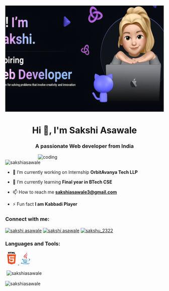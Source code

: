 ![logo](https://github.com/sakshiasawale/sakshiasawale/blob/main/github%20sakshi.png)

<h1 align="center">Hi 👋, I'm Sakshi Asawale</h1>
<h3 align="center">A passionate Web developer from India</h3>

<img align="right" alt="coding" width="400" src="https://i.pinimg.com/originals/e7/26/c7/e726c74ac081eed50feee1433d12c998.gif">


<p align="left"> <img src="https://komarev.com/ghpvc/?username=sakshiasawale&label=Profile%20views&color=0e75b6&style=flat" alt="sakshiasawale" /> </p>

- 🔭 I’m currently working on Internship **OrbitAvanya Tech LLP**

- 🌱 I’m currently learning **Final year in BTech CSE**

- 📫 How to reach me **sakshiasawale3@gmail.com**

- ⚡ Fun fact **I am Kabbadi Player**

<h3 align="left">Connect with me:</h3>
<p align="left">
<a href="https://linkedin.com/in/sakshi asawale" target="blank"><img align="center" src="https://raw.githubusercontent.com/rahuldkjain/github-profile-readme-generator/master/src/images/icons/Social/linked-in-alt.svg" alt="sakshi asawale" height="30" width="40" /></a>
<a href="https://fb.com/sakshi asawale" target="blank"><img align="center" src="https://raw.githubusercontent.com/rahuldkjain/github-profile-readme-generator/master/src/images/icons/Social/facebook.svg" alt="sakshi asawale" height="30" width="40" /></a>
<a href="https://instagram.com/sakshu_2322" target="blank"><img align="center" src="https://raw.githubusercontent.com/rahuldkjain/github-profile-readme-generator/master/src/images/icons/Social/instagram.svg" alt="sakshu_2322" height="30" width="40" /></a>
</p>

<h3 align="left">Languages and Tools:</h3>
<p align="left"> <a href="https://www.w3.org/html/" target="_blank" rel="noreferrer"> <img src="https://raw.githubusercontent.com/devicons/devicon/master/icons/html5/html5-original-wordmark.svg" alt="html5" width="40" height="40"/> </a> <a href="https://www.java.com" target="_blank" rel="noreferrer"> <img src="https://raw.githubusercontent.com/devicons/devicon/master/icons/java/java-original.svg" alt="java" width="40" height="40"/> </a> </p>

<p>&nbsp;<img align="center" src="https://github-readme-stats.vercel.app/api?username=sakshiasawale&show_icons=true&locale=en" alt="sakshiasawale" /></p>

<p><img align="center" src="https://github-readme-streak-stats.herokuapp.com/?user=sakshiasawale&" alt="sakshiasawale" /></p>
